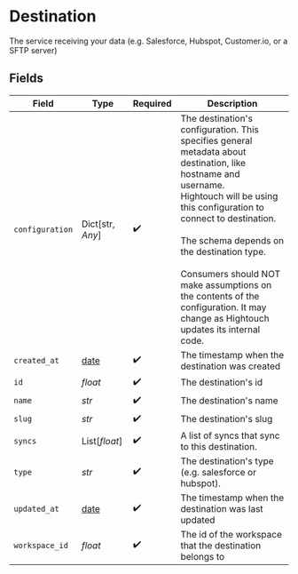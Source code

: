 # Destination

The service receiving your data (e.g. Salesforce, Hubspot, Customer.io, or a
SFTP server)


## Fields

| Field                                                                                                                                                                                                                                                                                                                                                                 | Type                                                                                                                                                                                                                                                                                                                                                                  | Required                                                                                                                                                                                                                                                                                                                                                              | Description                                                                                                                                                                                                                                                                                                                                                           |
| --------------------------------------------------------------------------------------------------------------------------------------------------------------------------------------------------------------------------------------------------------------------------------------------------------------------------------------------------------------------- | --------------------------------------------------------------------------------------------------------------------------------------------------------------------------------------------------------------------------------------------------------------------------------------------------------------------------------------------------------------------- | --------------------------------------------------------------------------------------------------------------------------------------------------------------------------------------------------------------------------------------------------------------------------------------------------------------------------------------------------------------------- | --------------------------------------------------------------------------------------------------------------------------------------------------------------------------------------------------------------------------------------------------------------------------------------------------------------------------------------------------------------------- |
| `configuration`                                                                                                                                                                                                                                                                                                                                                       | Dict[str, *Any*]                                                                                                                                                                                                                                                                                                                                                      | :heavy_check_mark:                                                                                                                                                                                                                                                                                                                                                    | The destination's configuration. This specifies general metadata about destination, like hostname and username.<br/>Hightouch will be using this configuration to connect to destination.<br/><br/>The schema depends on the destination type.<br/><br/>Consumers should NOT make assumptions on the contents of the<br/>configuration. It may change as Hightouch updates its internal code. |
| `created_at`                                                                                                                                                                                                                                                                                                                                                          | [date](https://docs.python.org/3/library/datetime.html#date-objects)                                                                                                                                                                                                                                                                                                  | :heavy_check_mark:                                                                                                                                                                                                                                                                                                                                                    | The timestamp when the destination was created                                                                                                                                                                                                                                                                                                                        |
| `id`                                                                                                                                                                                                                                                                                                                                                                  | *float*                                                                                                                                                                                                                                                                                                                                                               | :heavy_check_mark:                                                                                                                                                                                                                                                                                                                                                    | The destination's id                                                                                                                                                                                                                                                                                                                                                  |
| `name`                                                                                                                                                                                                                                                                                                                                                                | *str*                                                                                                                                                                                                                                                                                                                                                                 | :heavy_check_mark:                                                                                                                                                                                                                                                                                                                                                    | The destination's name                                                                                                                                                                                                                                                                                                                                                |
| `slug`                                                                                                                                                                                                                                                                                                                                                                | *str*                                                                                                                                                                                                                                                                                                                                                                 | :heavy_check_mark:                                                                                                                                                                                                                                                                                                                                                    | The destination's slug                                                                                                                                                                                                                                                                                                                                                |
| `syncs`                                                                                                                                                                                                                                                                                                                                                               | List[*float*]                                                                                                                                                                                                                                                                                                                                                         | :heavy_check_mark:                                                                                                                                                                                                                                                                                                                                                    | A list of syncs that sync to this destination.                                                                                                                                                                                                                                                                                                                        |
| `type`                                                                                                                                                                                                                                                                                                                                                                | *str*                                                                                                                                                                                                                                                                                                                                                                 | :heavy_check_mark:                                                                                                                                                                                                                                                                                                                                                    | The destination's type (e.g. salesforce or hubspot).                                                                                                                                                                                                                                                                                                                  |
| `updated_at`                                                                                                                                                                                                                                                                                                                                                          | [date](https://docs.python.org/3/library/datetime.html#date-objects)                                                                                                                                                                                                                                                                                                  | :heavy_check_mark:                                                                                                                                                                                                                                                                                                                                                    | The timestamp when the destination was last updated                                                                                                                                                                                                                                                                                                                   |
| `workspace_id`                                                                                                                                                                                                                                                                                                                                                        | *float*                                                                                                                                                                                                                                                                                                                                                               | :heavy_check_mark:                                                                                                                                                                                                                                                                                                                                                    | The id of the workspace that the destination belongs to                                                                                                                                                                                                                                                                                                               |